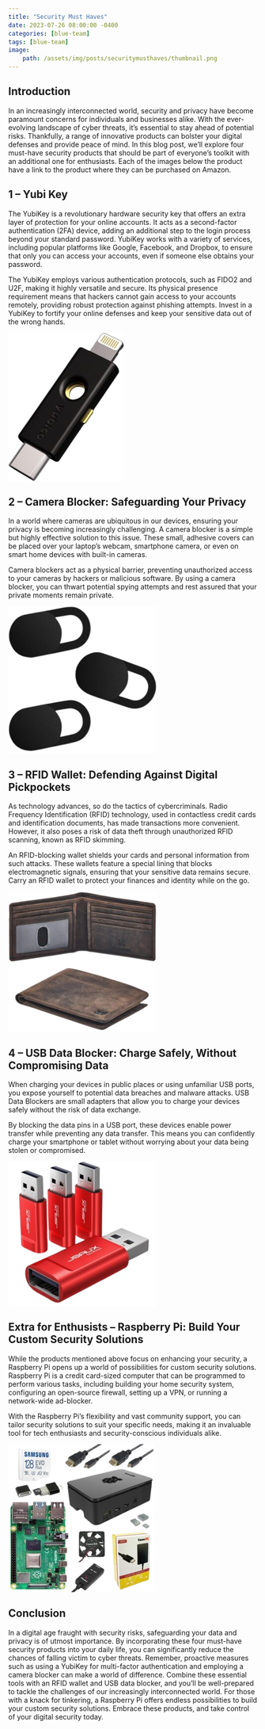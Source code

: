```yaml
---
title: "Security Must Haves"
date: 2023-07-26 08:00:00 -0400
categories: [blue-team]
tags: [blue-team]
image:
    path: /assets/img/posts/securitymusthaves/thumbnail.png
--- 
```


<style>
  .body {
    display:block;
  }
</style>

## Introduction

In an increasingly interconnected world, security and privacy have become paramount concerns for individuals and businesses alike. With the ever-evolving landscape of cyber threats, it’s essential to stay ahead of potential risks. Thankfully, a range of innovative products can bolster your digital defenses and provide peace of mind. In this blog post, we’ll explore four must-have security products that should be part of everyone’s toolkit with an additional one for enthusiasts. Each of the images below the product have a link to the product where they can be purchased on Amazon.

## 1 – Yubi Key

The YubiKey is a revolutionary hardware security key that offers an extra layer of protection for your online accounts. It acts as a second-factor authentication (2FA) device, adding an additional step to the login process beyond your standard password. YubiKey works with a variety of services, including popular platforms like Google, Facebook, and Dropbox, to ensure that only you can access your accounts, even if someone else obtains your password.

The YubiKey employs various authentication protocols, such as FIDO2 and U2F, making it highly versatile and secure. Its physical presence requirement means that hackers cannot gain access to your accounts remotely, providing robust protection against phishing attempts. Invest in a YubiKey to fortify your online defenses and keep your sensitive data out of the wrong hands.

<p class="body"><img class="body" src="./assets/img/posts/securitymusthaves/image01.png" alt=""></p>

## 2 – Camera Blocker: Safeguarding Your Privacy

In a world where cameras are ubiquitous in our devices, ensuring your privacy is becoming increasingly challenging. A camera blocker is a simple but highly effective solution to this issue. These small, adhesive covers can be placed over your laptop’s webcam, smartphone camera, or even on smart home devices with built-in cameras.

Camera blockers act as a physical barrier, preventing unauthorized access to your cameras by hackers or malicious software. By using a camera blocker, you can thwart potential spying attempts and rest assured that your private moments remain private.

<p class="body"><img class="body" src="./assets/img/posts/securitymusthaves/image02.png" alt=""></p>

## 3 – RFID Wallet: Defending Against Digital Pickpockets

As technology advances, so do the tactics of cybercriminals. Radio Frequency Identification (RFID) technology, used in contactless credit cards and identification documents, has made transactions more convenient. However, it also poses a risk of data theft through unauthorized RFID scanning, known as RFID skimming.

An RFID-blocking wallet shields your cards and personal information from such attacks. These wallets feature a special lining that blocks electromagnetic signals, ensuring that your sensitive data remains secure. Carry an RFID wallet to protect your finances and identity while on the go.

<p class="body"><img class="body" src="./assets/img/posts/securitymusthaves/image03.png" alt=""></p>

## 4 – USB Data Blocker: Charge Safely, Without Compromising Data

When charging your devices in public places or using unfamiliar USB ports, you expose yourself to potential data breaches and malware attacks. USB Data Blockers are small adapters that allow you to charge your devices safely without the risk of data exchange.

By blocking the data pins in a USB port, these devices enable power transfer while preventing any data transfer. This means you can confidently charge your smartphone or tablet without worrying about your data being stolen or compromised.

<p class="body"><img class="body" src="./assets/img/posts/securitymusthaves/image04.png" alt=""></p>

## Extra for Enthusists – Raspberry Pi: Build Your Custom Security Solutions

While the products mentioned above focus on enhancing your security, a Raspberry Pi opens up a world of possibilities for custom security solutions. Raspberry Pi is a credit card-sized computer that can be programmed to perform various tasks, including building your home security system, configuring an open-source firewall, setting up a VPN, or running a network-wide ad-blocker.

With the Raspberry Pi’s flexibility and vast community support, you can tailor security solutions to suit your specific needs, making it an invaluable tool for tech enthusiasts and security-conscious individuals alike.

<p class="body"><img class="body" src="./assets/img/posts/securitymusthaves/image05.png" alt=""></p>

## Conclusion

In a digital age fraught with security risks, safeguarding your data and privacy is of utmost importance. By incorporating these four must-have security products into your daily life, you can significantly reduce the chances of falling victim to cyber threats. Remember, proactive measures such as using a YubiKey for multi-factor authentication and employing a camera blocker can make a world of difference. Combine these essential tools with an RFID wallet and USB data blocker, and you’ll be well-prepared to tackle the challenges of our increasingly interconnected world. For those with a knack for tinkering, a Raspberry Pi offers endless possibilities to build your custom security solutions. Embrace these products, and take control of your digital security today.